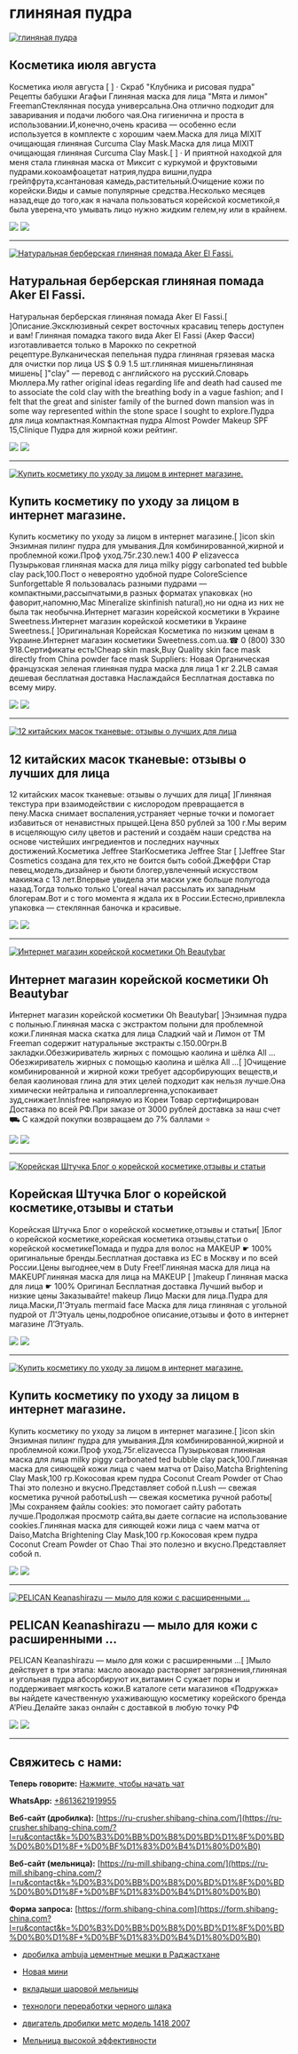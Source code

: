 # глиняная пудра

<a href="https://swt.shibang-china.com/?l=ru&img&k=%D0%B3%D0%BB%D0%B8%D0%BD%D1%8F%D0%BD%D0%B0%D1%8F+%D0%BF%D1%83%D0%B4%D1%80%D0%B0" target="_blank">![глиняная пудра](http://static.shibang-china.com/all-800x300/697.jpg)</a>

## Косметика июля августа
Косметика июля августа [ ]&nbsp;&#0183;&#32; Скраб &quot;Клубника и рисовая пудра&quot; Рецепты бабушки Агафьи Глиняная маска для лица &quot;Мята и лимон&quot; FreemanСтеклянная посуда универсальна.Она отлично подходит для заваривания и подачи любого чая.Она гигиенична и проста в использовании.И,конечно,очень красива — особенно если используется в комплекте с хорошим чаем.Маска для лица MIXIT очищающая глиняная Curcuma Clay Mask.Маска для лица MIXIT очищающая глиняная Curcuma Clay Mask.[ ]&nbsp;&#0183;&#32;И приятной находкой для меня стала глиняная маска от Миксит с куркумой и фруктовыми пудрами.кокоамфоацетат натрия,пудра вишни,пудра грейпфрута,ксантановая камедь,растительный.Очищение кожи по корейски.Виды и самые популярные средства.Несколько месяцев назад,еще до того,как я начала пользоваться корейской косметикой,я была уверена,что умывать лицо нужно жидким гелем,ну или в крайнем.


<a href="https://whatsapp.shibangsoft.com/WhatsApp.php" target="_blank" title="WhatsApp">![](http://static.shibang-china.com/icon/whatsapp.png)</a> <a href="https://swt.shibang-china.com/?l=ru&icon&k=%D0%B3%D0%BB%D0%B8%D0%BD%D1%8F%D0%BD%D0%B0%D1%8F+%D0%BF%D1%83%D0%B4%D1%80%D0%B0" target="_blank">![](http://static.shibang-china.com/icon/chat-ru.png)</a>

---

<a href="https://swt.shibang-china.com/?l=ru&img&k=%D0%B3%D0%BB%D0%B8%D0%BD%D1%8F%D0%BD%D0%B0%D1%8F+%D0%BF%D1%83%D0%B4%D1%80%D0%B0" target="_blank">![Натуральная берберская глиняная помада Aker El Fassi.](http://static.shibang-china.com/all-800x300/262.jpg)</a>

## Натуральная берберская глиняная помада Aker El Fassi.
Натуральная берберская глиняная помада Aker El Fassi.[ ]Описание.Эксклюзивный секрет восточных красавиц теперь доступен и вам! Глиняная помадка такого вида Aker El Fassi (Акер Фасси) изготавливается только в Марокко по секретной рецептуре.Вулканическая пепельная пудра глиняная грязевая маска для очистки пор лица US $ 0.9 1.5 шт.глиняная мишеньглиняная мишень[ ]&quot;clay&quot; — перевод с английского на русский.Словарь Мюллера.My rather original ideas regarding life and death had caused me to associate the cold clay with the breathing body in a vague fashion; and I felt that the great and sinister family of the burned down mansion was in some way represented within the stone space I sought to explore.Пудра для лица компактная.Компактная пудра Almost Powder Makeup SPF 15,Clinique Пудра для жирной кожи рейтинг.


<a href="https://whatsapp.shibangsoft.com/WhatsApp.php" target="_blank" title="WhatsApp">![](http://static.shibang-china.com/icon/whatsapp.png)</a> <a href="https://swt.shibang-china.com/?l=ru&icon&k=%D0%B3%D0%BB%D0%B8%D0%BD%D1%8F%D0%BD%D0%B0%D1%8F+%D0%BF%D1%83%D0%B4%D1%80%D0%B0" target="_blank">![](http://static.shibang-china.com/icon/chat-ru.png)</a>

---

<a href="https://swt.shibang-china.com/?l=ru&img&k=%D0%B3%D0%BB%D0%B8%D0%BD%D1%8F%D0%BD%D0%B0%D1%8F+%D0%BF%D1%83%D0%B4%D1%80%D0%B0" target="_blank">![Купить косметику по уходу за лицом в интернет магазине.](http://static.shibang-china.com/all-800x300/657.jpg)</a>

## Купить косметику по уходу за лицом в интернет магазине.
Купить косметику по уходу за лицом в интернет магазине.[ ]icon skin Энзимная пилинг пудра для умывания.Для комбинированной,жирной и проблемной кожи.Проф уход.75г.230.new.1 400 ₽ elizavecca Пузырьковая глиняная маска для лица milky piggy carbonated ted bubble clay pack,100.Пост о невероятно удобной пудре ColoreScience Sunforgettable Я пользовалась разными пудрами — компактными,рассыпчатыми,в разных форматах упаковках (но фаворит,напомню,Mac Mineralize skinfinish natural),но ни одна из них не была так необычна.Интернет магазин корейской косметики в Украине Sweetness.Интернет магазин корейской косметики в Украине Sweetness.[ ]Оригинальная Корейская Косметика по низким ценам в Украине.Интернет магазин косметики Sweetness.com.ua.☎ 0 (800) 330 918.Сертификаты есть!Cheap skin mask,Buy Quality skin face mask directly from China powder face mask Suppliers: Новая Органическая французская зеленая глиняная пудра маска для лица 1 кг 2.2LB самая дешевая бесплатная доставка Наслаждайся Бесплатная доставка по всему миру.


<a href="https://whatsapp.shibangsoft.com/WhatsApp.php" target="_blank" title="WhatsApp">![](http://static.shibang-china.com/icon/whatsapp.png)</a> <a href="https://swt.shibang-china.com/?l=ru&icon&k=%D0%B3%D0%BB%D0%B8%D0%BD%D1%8F%D0%BD%D0%B0%D1%8F+%D0%BF%D1%83%D0%B4%D1%80%D0%B0" target="_blank">![](http://static.shibang-china.com/icon/chat-ru.png)</a>

---

<a href="https://swt.shibang-china.com/?l=ru&img&k=%D0%B3%D0%BB%D0%B8%D0%BD%D1%8F%D0%BD%D0%B0%D1%8F+%D0%BF%D1%83%D0%B4%D1%80%D0%B0" target="_blank">![12 китайских масок тканевые: отзывы о лучших для лица](http://static.shibang-china.com/all-800x300/955.jpg)</a>

## 12 китайских масок тканевые: отзывы о лучших для лица
12 китайских масок тканевые: отзывы о лучших для лица[ ]Глиняная текстура при взаимодействии с кислородом превращается в пену.Маска снимает воспаления,устраняет черные точки и помогает избавиться от ненавистных прыщей.Цена 850 рублей за 100 г.Мы верим в исцеляющую силу цветов и растений и создаём наши средства на основе чистейших ингредиентов и последних научных достижений.Косметика Jeffree StarКосметика Jeffree Star [ ]Jeffree Star Cosmetics создана для тех,кто не боится быть собой.Джеффри Стар певец,модель,дизайнер и бьюти блогер,увлеченный искусством макияжа с 13 лет.Впервые увидела эти маски уже больше полугода назад.Тогда только только L'oreal начал рассылать их западным блогерам.Вот и с того момента я ждала их в России.Естесно,привлекла упаковка — стеклянная баночка и красивые.


<a href="https://whatsapp.shibangsoft.com/WhatsApp.php" target="_blank" title="WhatsApp">![](http://static.shibang-china.com/icon/whatsapp.png)</a> <a href="https://swt.shibang-china.com/?l=ru&icon&k=%D0%B3%D0%BB%D0%B8%D0%BD%D1%8F%D0%BD%D0%B0%D1%8F+%D0%BF%D1%83%D0%B4%D1%80%D0%B0" target="_blank">![](http://static.shibang-china.com/icon/chat-ru.png)</a>

---

<a href="https://swt.shibang-china.com/?l=ru&img&k=%D0%B3%D0%BB%D0%B8%D0%BD%D1%8F%D0%BD%D0%B0%D1%8F+%D0%BF%D1%83%D0%B4%D1%80%D0%B0" target="_blank">![Интернет магазин корейской косметики Oh Beautybar](http://static.shibang-china.com/all-800x300/517.jpg)</a>

## Интернет магазин корейской косметики Oh Beautybar
Интернет магазин корейской косметики Oh Beautybar[ ]Энзимная пудра с полынью.Глиняная маска с экстрактом полыни для проблемной кожи.Глиняная маска скатка для лица Сладкий чай и Лимон от ТМ Freeman содержит натуральные экстракты с.150.00грн.В закладки.Обезжириватель жирных с помощью каолина и шёлка All …Обезжириватель жирных с помощью каолина и шёлка All …[ ]Очищение комбинированной и жирной кожи требует адсорбирующих веществ,и белая каолиновая глина для этих целей подходит как нельзя лучше.Она химически нейтральна и гипоаллергенна,успокаивает зуд,снижает.Innisfree напрямую из Кореи Товар сертифицирован Доставка по всей РФ.При заказе от 3000 рублей доставка за наш счет ⛟ С каждой покупки возвращаем до 7% баллами ⭐


<a href="https://whatsapp.shibangsoft.com/WhatsApp.php" target="_blank" title="WhatsApp">![](http://static.shibang-china.com/icon/whatsapp.png)</a> <a href="https://swt.shibang-china.com/?l=ru&icon&k=%D0%B3%D0%BB%D0%B8%D0%BD%D1%8F%D0%BD%D0%B0%D1%8F+%D0%BF%D1%83%D0%B4%D1%80%D0%B0" target="_blank">![](http://static.shibang-china.com/icon/chat-ru.png)</a>

---

<a href="https://swt.shibang-china.com/?l=ru&img&k=%D0%B3%D0%BB%D0%B8%D0%BD%D1%8F%D0%BD%D0%B0%D1%8F+%D0%BF%D1%83%D0%B4%D1%80%D0%B0" target="_blank">![Корейская Штучка Блог о корейской косметике,отзывы и статьи](http://static.shibang-china.com/all-800x300/146.jpg)</a>

## Корейская Штучка Блог о корейской косметике,отзывы и статьи
Корейская Штучка Блог о корейской косметике,отзывы и статьи[ ]Блог о корейской косметике,корейская косметика отзывы,статьи о корейской косметикеПомада и пудра для волос на MAKEUP ☛ 100% оригинальные бренды.Бесплатная доставка из ЕС в Москву и по всей России.Цены выгоднее,чем в Duty Free!Глиняная маска для лица на MAKEUPГлиняная маска для лица на MAKEUP [ ]makeup Глиняная маска для лица ☛ 100% Оригинал Бесплатная доставка Лучший выбор и низкие цены Заказывайте! makeup Лицо Маски для лица.Пудра для лица.Маски,Л'Этуаль mermaid face Маска для лица глиняная с угольной пудрой от Л'Этуаль цены,подробное описание,отзывы и фото в интернет магазине Л’Этуаль.


<a href="https://whatsapp.shibangsoft.com/WhatsApp.php" target="_blank" title="WhatsApp">![](http://static.shibang-china.com/icon/whatsapp.png)</a> <a href="https://swt.shibang-china.com/?l=ru&icon&k=%D0%B3%D0%BB%D0%B8%D0%BD%D1%8F%D0%BD%D0%B0%D1%8F+%D0%BF%D1%83%D0%B4%D1%80%D0%B0" target="_blank">![](http://static.shibang-china.com/icon/chat-ru.png)</a>

---

<a href="https://swt.shibang-china.com/?l=ru&img&k=%D0%B3%D0%BB%D0%B8%D0%BD%D1%8F%D0%BD%D0%B0%D1%8F+%D0%BF%D1%83%D0%B4%D1%80%D0%B0" target="_blank">![Купить косметику по уходу за лицом в интернет магазине.](http://static.shibang-china.com/all-800x300/1056.jpg)</a>

## Купить косметику по уходу за лицом в интернет магазине.
Купить косметику по уходу за лицом в интернет магазине.[ ]icon skin Энзимная пилинг пудра для умывания.Для комбинированной,жирной и проблемной кожи.Проф уход.75г.elizavecca Пузырьковая глиняная маска для лица milky piggy carbonated ted bubble clay pack,100.Глиняная маска для сияющей кожи лица с чаем матча от Daiso,Matcha Brightening Clay Mask,100 гр.Кокосовая крем пудра Coconut Cream Powder от Chao Thai это полезно и вкусно.Представляет собой п.Lush — свежая косметика ручной работыLush — свежая косметика ручной работы[ ]Мы сохраняем файлы cookies: это помогает сайту работать лучше.Продолжая просмотр сайта,вы даете согласие на использование cookies.Глиняная маска для сияющей кожи лица с чаем матча от Daiso,Matcha Brightening Clay Mask,100 гр.Кокосовая крем пудра Coconut Cream Powder от Chao Thai это полезно и вкусно.Представляет собой п.


<a href="https://whatsapp.shibangsoft.com/WhatsApp.php" target="_blank" title="WhatsApp">![](http://static.shibang-china.com/icon/whatsapp.png)</a> <a href="https://swt.shibang-china.com/?l=ru&icon&k=%D0%B3%D0%BB%D0%B8%D0%BD%D1%8F%D0%BD%D0%B0%D1%8F+%D0%BF%D1%83%D0%B4%D1%80%D0%B0" target="_blank">![](http://static.shibang-china.com/icon/chat-ru.png)</a>

---

<a href="https://swt.shibang-china.com/?l=ru&img&k=%D0%B3%D0%BB%D0%B8%D0%BD%D1%8F%D0%BD%D0%B0%D1%8F+%D0%BF%D1%83%D0%B4%D1%80%D0%B0" target="_blank">![PELICAN Keanashirazu — мыло для кожи с расширенными …](http://static.shibang-china.com/all-800x300/551.jpg)</a>

## PELICAN Keanashirazu — мыло для кожи с расширенными …
PELICAN Keanashirazu — мыло для кожи с расширенными …[ ]Мыло действует в три этапа: масло авокадо растворяет загрязнения,глиняная и угольная пудра абсорбируют их,витамин С сужает поры и поддерживает мягкость кожи.В каталоге сети магазинов &#171;Подружка&#187; вы найдете качественную ухаживающую косметику корейского бренда A’Pieu.Делайте заказ онлайн с доставкой в любую точку РФ

<a href="https://whatsapp.shibangsoft.com/WhatsApp.php" target="_blank" title="WhatsApp">![](http://static.shibang-china.com/icon/whatsapp.png)</a> <a href="https://swt.shibang-china.com/?l=ru&icon&k=%D0%B3%D0%BB%D0%B8%D0%BD%D1%8F%D0%BD%D0%B0%D1%8F+%D0%BF%D1%83%D0%B4%D1%80%D0%B0" target="_blank">![](http://static.shibang-china.com/icon/chat-ru.png)</a>

---
## Свяжитесь с нами:

**Теперь говорите:** [Нажмите, чтобы начать чат](https://swt.shibang-china.com?l=ru&contact&k=%D0%B3%D0%BB%D0%B8%D0%BD%D1%8F%D0%BD%D0%B0%D1%8F+%D0%BF%D1%83%D0%B4%D1%80%D0%B0)

**WhatsApp:**  [+8613621919955](https://whatsapp.shibangsoft.com/WhatsApp.php)

**Веб-сайт (дробилка):** [https://ru-crusher.shibang-china.com/](https://ru-crusher.shibang-china.com/?l=ru&contact&k=%D0%B3%D0%BB%D0%B8%D0%BD%D1%8F%D0%BD%D0%B0%D1%8F+%D0%BF%D1%83%D0%B4%D1%80%D0%B0)

**Веб-сайт (мельница):** [https://ru-mill.shibang-china.com/](https://ru-mill.shibang-china.com/?l=ru&contact&k=%D0%B3%D0%BB%D0%B8%D0%BD%D1%8F%D0%BD%D0%B0%D1%8F+%D0%BF%D1%83%D0%B4%D1%80%D0%B0)

**Форма запроса:** [https://form.shibang-china.com](https://form.shibang-china.com?l=ru&contact&k=%D0%B3%D0%BB%D0%B8%D0%BD%D1%8F%D0%BD%D0%B0%D1%8F+%D0%BF%D1%83%D0%B4%D1%80%D0%B0)

* [дробилка ambuja цементные мешки в Раджастхане](../118/%D0%B4%D1%80%D0%BE%D0%B1%D0%B8%D0%BB%D0%BA%D0%B0%20ambuja%20%D1%86%D0%B5%D0%BC%D0%B5%D0%BD%D1%82%D0%BD%D1%8B%D0%B5%20%D0%BC%D0%B5%D1%88%D0%BA%D0%B8%20%D0%B2%20%D0%A0%D0%B0%D0%B4%D0%B6%D0%B0%D1%81%D1%82%D1%85%D0%B0%D0%BD%D0%B5.md)

* [Новая мини](../120/%D0%9D%D0%BE%D0%B2%D0%B0%D1%8F%20%D0%BC%D0%B8%D0%BD%D0%B8.md)

* [вкладыши шаровой мельницы](../119/%D0%B2%D0%BA%D0%BB%D0%B0%D0%B4%D1%8B%D1%88%D0%B8%20%D1%88%D0%B0%D1%80%D0%BE%D0%B2%D0%BE%D0%B9%20%D0%BC%D0%B5%D0%BB%D1%8C%D0%BD%D0%B8%D1%86%D1%8B.md)

* [технологи переработки черного шлака](../108/%D1%82%D0%B5%D1%85%D0%BD%D0%BE%D0%BB%D0%BE%D0%B3%D0%B8%20%D0%BF%D0%B5%D1%80%D0%B5%D1%80%D0%B0%D0%B1%D0%BE%D1%82%D0%BA%D0%B8%20%D1%87%D0%B5%D1%80%D0%BD%D0%BE%D0%B3%D0%BE%20%D1%88%D0%BB%D0%B0%D0%BA%D0%B0.md)

* [двигатель дробилки метс модель 1418 2007](../119/%D0%B4%D0%B2%D0%B8%D0%B3%D0%B0%D1%82%D0%B5%D0%BB%D1%8C%20%D0%B4%D1%80%D0%BE%D0%B1%D0%B8%D0%BB%D0%BA%D0%B8%20%D0%BC%D0%B5%D1%82%D1%81%20%D0%BC%D0%BE%D0%B4%D0%B5%D0%BB%D1%8C%201418%202007.md)

* [Мельница высокой эффективности](../119/%D0%9C%D0%B5%D0%BB%D1%8C%D0%BD%D0%B8%D1%86%D0%B0%20%D0%B2%D1%8B%D1%81%D0%BE%D0%BA%D0%BE%D0%B9%20%D1%8D%D1%84%D1%84%D0%B5%D0%BA%D1%82%D0%B8%D0%B2%D0%BD%D0%BE%D1%81%D1%82%D0%B8.md)